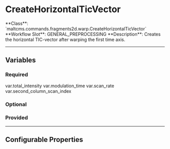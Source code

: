 <h1>CreateHorizontalTicVector</h1>
**Class**: `maltcms.commands.fragments2d.warp.CreateHorizontalTicVector`  
**Workflow Slot**: GENERAL_PREPROCESSING  
**Description**: Creates the horizontal TIC-vector after warping the first time axis.  

---

<h2>Variables</h2>
<h3>Required</h3>
	var.total_intensity
	var.modulation_time
	var.scan_rate
	var.second_column_scan_index

<h3>Optional</h3>

<h3>Provided</h3>


---

<h2>Configurable Properties</h2>

